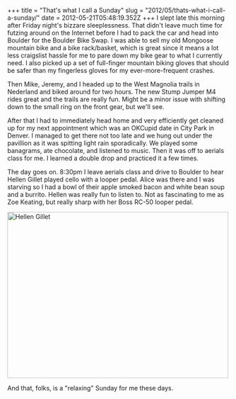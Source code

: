 +++
title = "That's what I call a Sunday"
slug = "2012/05/thats-what-i-call-a-sunday/"
date = 2012-05-21T05:48:19.352Z
+++
I slept late this morning after Friday night's bizzare sleeplessness. That didn't leave much time for futzing around on the Internet before I had to pack the car and head into Boulder for the Boulder Bike Swap. I was able to sell my old Mongoose mountain bike and a bike rack/basket, which is great since it means a lot less craigslist hassle for me to pare down my bike gear to what I currently need. I also picked up a set of full-finger mountain biking gloves that should be safer than my fingerless gloves for my ever-more-frequent crashes.

Then Mike, Jeremy, and I headed up to the West Magnolia trails in Nederland and biked around for two hours. The new Stump Jumper M4 rides great and the trails are really fun. Might be a minor issue with shifting down to the small ring on the front gear, but we'll see.

After that I had to immediately head home and very efficiently get cleaned up for my next appointment which was an OKCupid date in City Park in Denver. I managed to get there not too late and we hung out under the pavillion as it was spitting light rain sporadically. We played some banagrams, ate chocolate, and listened to music. Then it was off to aerials class for me. I learned a double drop and practiced it a few times.

The day goes on. 8:30pm I leave aerials class and drive to Boulder to hear Hellen Gillet played cello with a looper pedal. Alice was there and I was starving so I had a bowl of their apple smoked bacon and white bean soup and a burrito. Hellen was really fun to listen to. Not as fascinating to me as Zoe Keating, but really sharp with her Boss RC-50 looper pedal.

<a href="http://www.flickr.com/photos/88096431@N00/7239184080/" title="Hellen Gillet by Peter Lyons, on Flickr"><img src="http://farm6.staticflickr.com/5335/7239184080_120d27bb56.jpg" width="500" height="375" alt="Hellen Gillet"></a>

And that, folks, is a "relaxing" Sunday for me these days.
